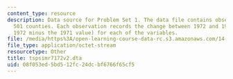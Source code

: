 ```yaml
---
content_type: resource
description: Data source for Problem Set 1. The data file contains observations from
  501 counties. Each observation records the change between 1972 and 1971 (i.e.,the
  1972 minus the 1971 value) for each of the variables.
file: /media/https%3A/open-learning-course-data-rc.s3.amazonaws.com/14-33-economics-research-and-communication-spring-2005/08f053ed5bd512fc24dcbf6766f65cf5_tspsimr7172v2.dta
file_type: application/octet-stream
resourcetype: Other
title: tspsimr7172v2.dta
uid: 08f053ed-5bd5-12fc-24dc-bf6766f65cf5
---
```

